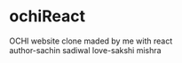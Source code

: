 # ochiReact
OCHI website clone maded by me with react
<br>
author-sachin sadiwal
love-sakshi mishra


